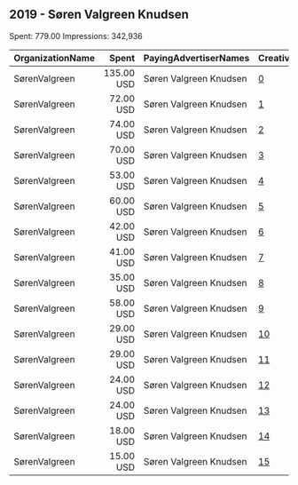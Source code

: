 ## 2019 - Søren Valgreen Knudsen 
Spent: 779.00
Impressions: 342,936

|OrganizationName|Spent|PayingAdvertiserNames|CreativeUrls|Impressions|Genders|AgeBrackets|CountryCodes|BillingAddresses|CandidateBallotInformation|
|:---|---:|:---|:---|---:|:---|:---|:---|:---|:---|
|SørenValgreen|135.00 USD|Søren Valgreen Knudsen|[0](https://www.snap.com/political-ads/asset/df33ddd84122b4b29118a4efa96c83e582185662a1fffc0d0dfe530e6395ae37?mediaType=mp4)|56,926||20-26|denmark|DK||
|SørenValgreen|72.00 USD|Søren Valgreen Knudsen|[1](https://www.snap.com/political-ads/asset/f690bcc0661a706924e2e7d8700cdfb17aff87fa8d74c64cbe31ea6b178be739?mediaType=mp4)|35,414||18-20|denmark|DK||
|SørenValgreen|74.00 USD|Søren Valgreen Knudsen|[2](https://www.snap.com/political-ads/asset/f690bcc0661a706924e2e7d8700cdfb17aff87fa8d74c64cbe31ea6b178be739?mediaType=mp4)|33,900||26-34|denmark|DK||
|SørenValgreen|70.00 USD|Søren Valgreen Knudsen|[3](https://www.snap.com/political-ads/asset/f690bcc0661a706924e2e7d8700cdfb17aff87fa8d74c64cbe31ea6b178be739?mediaType=mp4)|33,349||21-25|denmark|DK||
|SørenValgreen|53.00 USD|Søren Valgreen Knudsen|[4](https://www.snap.com/political-ads/asset/434266c34ca1421614f8612a87dd1c6e7bdd8a614eb92beb1998cd2793bed919?mediaType=mp4)|24,240||18-20|denmark|DK||
|SørenValgreen|60.00 USD|Søren Valgreen Knudsen|[5](https://www.snap.com/political-ads/asset/8f7fcc376ff43067e154ea9a5d6b30da592571a6d0640bc6aaaa84947b79db8c?mediaType=mp4)|23,332||20-25|denmark|DK||
|SørenValgreen|42.00 USD|Søren Valgreen Knudsen|[6](https://www.snap.com/political-ads/asset/434266c34ca1421614f8612a87dd1c6e7bdd8a614eb92beb1998cd2793bed919?mediaType=mp4)|19,610||21-25|denmark|DK||
|SørenValgreen|41.00 USD|Søren Valgreen Knudsen|[7](https://www.snap.com/political-ads/asset/47101b67df8728f0a4716d2f993f519cb94d7594cc82537dab1482cbfc4d0cb5?mediaType=mp4)|19,418||21-25|denmark|DK||
|SørenValgreen|35.00 USD|Søren Valgreen Knudsen|[8](https://www.snap.com/political-ads/asset/8f7fcc376ff43067e154ea9a5d6b30da592571a6d0640bc6aaaa84947b79db8c?mediaType=mp4)|16,536||21-25|denmark|DK||
|SørenValgreen|58.00 USD|Søren Valgreen Knudsen|[9](https://www.snap.com/political-ads/asset/8f7fcc376ff43067e154ea9a5d6b30da592571a6d0640bc6aaaa84947b79db8c?mediaType=mp4)|16,403||26-34|denmark|DK||
|SørenValgreen|29.00 USD|Søren Valgreen Knudsen|[10](https://www.snap.com/political-ads/asset/47101b67df8728f0a4716d2f993f519cb94d7594cc82537dab1482cbfc4d0cb5?mediaType=mp4)|13,231||18-20|denmark|DK||
|SørenValgreen|29.00 USD|Søren Valgreen Knudsen|[11](https://www.snap.com/political-ads/asset/47101b67df8728f0a4716d2f993f519cb94d7594cc82537dab1482cbfc4d0cb5?mediaType=mp4)|12,915||21-25|denmark|DK||
|SørenValgreen|24.00 USD|Søren Valgreen Knudsen|[12](https://www.snap.com/political-ads/asset/8f7fcc376ff43067e154ea9a5d6b30da592571a6d0640bc6aaaa84947b79db8c?mediaType=mp4)|11,455||18-20|denmark|DK||
|SørenValgreen|24.00 USD|Søren Valgreen Knudsen|[13](https://www.snap.com/political-ads/asset/47101b67df8728f0a4716d2f993f519cb94d7594cc82537dab1482cbfc4d0cb5?mediaType=mp4)|10,524||26-34|denmark|DK||
|SørenValgreen|18.00 USD|Søren Valgreen Knudsen|[14](https://www.snap.com/political-ads/asset/47101b67df8728f0a4716d2f993f519cb94d7594cc82537dab1482cbfc4d0cb5?mediaType=mp4)|8,729||18-20|denmark|DK||
|SørenValgreen|15.00 USD|Søren Valgreen Knudsen|[15](https://www.snap.com/political-ads/asset/df33ddd84122b4b29118a4efa96c83e582185662a1fffc0d0dfe530e6395ae37?mediaType=mp4)|6,954||34-|denmark|DK||
